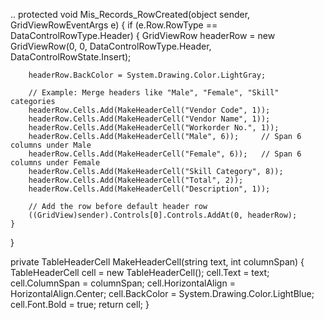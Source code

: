 ..
protected void Mis_Records_RowCreated(object sender, GridViewRowEventArgs e)
{
    if (e.Row.RowType == DataControlRowType.Header)
    {
        GridViewRow headerRow = new GridViewRow(0, 0, DataControlRowType.Header, DataControlRowState.Insert);

        headerRow.BackColor = System.Drawing.Color.LightGray;

        // Example: Merge headers like "Male", "Female", "Skill" categories
        headerRow.Cells.Add(MakeHeaderCell("Vendor Code", 1));
        headerRow.Cells.Add(MakeHeaderCell("Vendor Name", 1));
        headerRow.Cells.Add(MakeHeaderCell("Workorder No.", 1));
        headerRow.Cells.Add(MakeHeaderCell("Male", 6));     // Span 6 columns under Male
        headerRow.Cells.Add(MakeHeaderCell("Female", 6));   // Span 6 columns under Female
        headerRow.Cells.Add(MakeHeaderCell("Skill Category", 8));
        headerRow.Cells.Add(MakeHeaderCell("Total", 2));
        headerRow.Cells.Add(MakeHeaderCell("Description", 1));

        // Add the row before default header row
        ((GridView)sender).Controls[0].Controls.AddAt(0, headerRow);
    }
}

private TableHeaderCell MakeHeaderCell(string text, int columnSpan)
{
    TableHeaderCell cell = new TableHeaderCell();
    cell.Text = text;
    cell.ColumnSpan = columnSpan;
    cell.HorizontalAlign = HorizontalAlign.Center;
    cell.BackColor = System.Drawing.Color.LightBlue;
    cell.Font.Bold = true;
    return cell;
}
